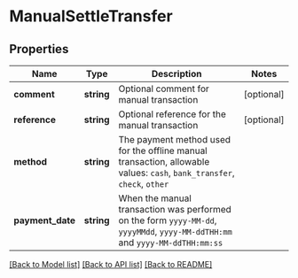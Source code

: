 # ManualSettleTransfer

## Properties
Name | Type | Description | Notes
------------ | ------------- | ------------- | -------------
**comment** | **string** | Optional comment for manual transaction | [optional]
**reference** | **string** | Optional reference for the manual transaction | [optional]
**method** | **string** | The payment method used for the offline manual transaction, allowable values: `cash`, `bank_transfer`, `check`, `other` |
**payment_date** | **string** | When the manual transaction was performed on the form `yyyy-MM-dd`, `yyyyMMdd`, `yyyy-MM-ddTHH:mm` and `yyyy-MM-ddTHH:mm:ss` |

[[Back to Model list]](../../README.md#documentation-for-models) [[Back to API list]](../../README.md#documentation-for-api-endpoints) [[Back to README]](../../README.md)


